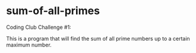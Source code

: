 # sum-of-all-primes

Coding Club Challenge #1:

This is a program that will find the sum of all prime numbers up to a certain maximum number.
